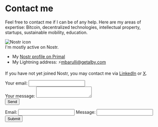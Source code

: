 # Contact me

Feel free to contact me if I can be of any help. Here are my areas of expertise: Bitcoin, decentralized technologies, intellectual property, startups, sustainable mobility, education.

![Nostr icon](https://raw.githubusercontent.com/mbarulli/nostr-logo/refs/heads/main/PNG/nostr-icon-purple-32x32.png)  
I'm mostly active on Nostr.
- My [Nostr profile on Primal](https://primal.net/p/npub18nagz6a53yh6d05e8trj487dhvyfhh4qchvsz87jqng4g4zl5tvs825evl)   
- My Lightning address: ⚡mbarulli@getalby.com

If you have not yet joined Nostr, you may contact me via [LinkedIn](https://www.linkedin.com/in/mbarulli) or [X](https://www.x.com/mbarulli).
        
<!-- Contact Form from Formspree.io -->
<script>
       window.onbeforeunload = () => {
       for(const form of document.getElementsByTagName('form')) {
       form.reset();
       }
}
</script>

<form class="view"
       action="https://formspree.io/f/xzbqywlr"
       method="POST"
       >
       <label>
       Your email:
            <input type="email" name="email">
          </label><br>
          <label>
            Your message:
            <textarea name="message"></textarea>
          </label><br>
          <button type="submit">Send</button>
        </form>


<!-- modify this form HTML and place wherever you want your form -->
<form id="my-form" action="https://formspree.io/f/xzbqywlr" method="POST">
  <label>Email:</label>
  <input type="email" name="email" />
  <label>Message:</label>
  <input type="text" name="message" />
  <button id="my-form-button">Submit</button>
  <p id="my-form-status"></p>
</form>

<!-- Place this script at the end of the body tag -->
<script>
  var form = document.getElementById("my-form");
  
  async function handleSubmit(event) {
    event.preventDefault();
    var status = document.getElementById("my-form-status");
    var data = new FormData(event.target);
    fetch(event.target.action, {
      method: form.method,
      body: data,
      headers: {
          'Accept': 'application/json'
      }
    }).then(response => {
      if (response.ok) {
        status.innerHTML = "Thanks for your submission!";
        form.reset()
      } else {
        response.json().then(data => {
          if (Object.hasOwn(data, 'errors')) {
            status.innerHTML = data["errors"].map(error => error["message"]).join(", ")
          } else {
            status.innerHTML = "Oops! There was a problem submitting your form"
          }
        })
      }
    }).catch(error => {
      status.innerHTML = "Oops! There was a problem submitting your form"
    });
  }
  form.addEventListener("submit", handleSubmit)
</script>
